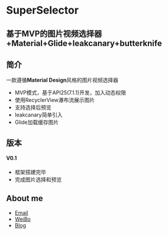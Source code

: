 # SuperSelector
## 基于MVP的图片视频选择器+Material+Glide+leakcanary+butterknife

## **简介**
一款遵循**Material Design**风格的图片视频选择器
- MVP模式，基于API25(7.1.1)开发，加入动态权限
- 使用RecyclerView瀑布流展示图片
- 支持选择后预览
- leakcanary简单引入
- Glide加载缓存图片

## **版本**
#### V0.1
- 框架搭建完毕
- 完成图片选择和预览 

## **About me**
* [Email](LYYX@outlook.com)
* [WeiBo](http://weibo.com/liuyang6)
* [Blog](http://blog.csdn.net/ly502541243)
